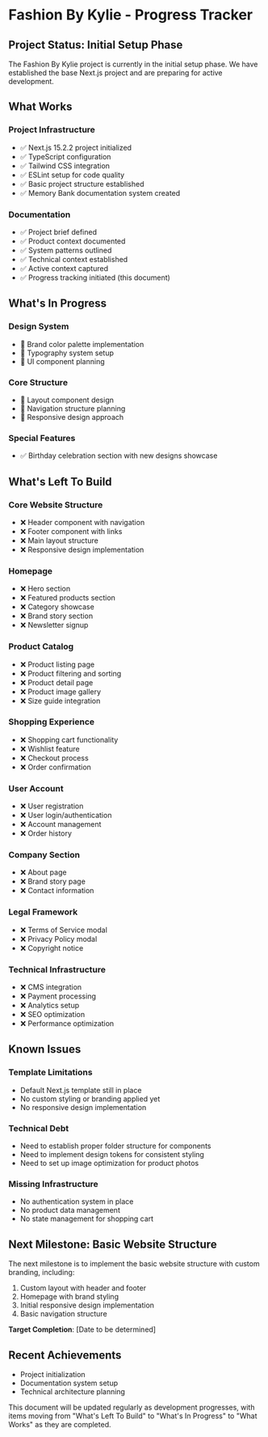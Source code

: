 # Fashion By Kylie - Progress Tracker

## Project Status: Initial Setup Phase

The Fashion By Kylie project is currently in the initial setup phase. We have established the base Next.js project and are preparing for active development.

## What Works

### Project Infrastructure
- ✅ Next.js 15.2.2 project initialized
- ✅ TypeScript configuration
- ✅ Tailwind CSS integration
- ✅ ESLint setup for code quality
- ✅ Basic project structure established
- ✅ Memory Bank documentation system created

### Documentation
- ✅ Project brief defined
- ✅ Product context documented
- ✅ System patterns outlined
- ✅ Technical context established
- ✅ Active context captured
- ✅ Progress tracking initiated (this document)

## What's In Progress

### Design System
- 🔄 Brand color palette implementation
- 🔄 Typography system setup
- 🔄 UI component planning

### Core Structure
- 🔄 Layout component design
- 🔄 Navigation structure planning
- 🔄 Responsive design approach

### Special Features
- ✅ Birthday celebration section with new designs showcase

## What's Left To Build

### Core Website Structure
- ❌ Header component with navigation
- ❌ Footer component with links
- ❌ Main layout structure
- ❌ Responsive design implementation

### Homepage
- ❌ Hero section
- ❌ Featured products section
- ❌ Category showcase
- ❌ Brand story section
- ❌ Newsletter signup

### Product Catalog
- ❌ Product listing page
- ❌ Product filtering and sorting
- ❌ Product detail page
- ❌ Product image gallery
- ❌ Size guide integration

### Shopping Experience
- ❌ Shopping cart functionality
- ❌ Wishlist feature
- ❌ Checkout process
- ❌ Order confirmation

### User Account
- ❌ User registration
- ❌ User login/authentication
- ❌ Account management
- ❌ Order history

### Company Section
- ❌ About page
- ❌ Brand story page
- ❌ Contact information

### Legal Framework
- ❌ Terms of Service modal
- ❌ Privacy Policy modal
- ❌ Copyright notice

### Technical Infrastructure
- ❌ CMS integration
- ❌ Payment processing
- ❌ Analytics setup
- ❌ SEO optimization
- ❌ Performance optimization

## Known Issues

### Template Limitations
- Default Next.js template still in place
- No custom styling or branding applied yet
- No responsive design implementation

### Technical Debt
- Need to establish proper folder structure for components
- Need to implement design tokens for consistent styling
- Need to set up image optimization for product photos

### Missing Infrastructure
- No authentication system in place
- No product data management
- No state management for shopping cart

## Next Milestone: Basic Website Structure

The next milestone is to implement the basic website structure with custom branding, including:

1. Custom layout with header and footer
2. Homepage with brand styling
3. Initial responsive design implementation
4. Basic navigation structure

**Target Completion**: [Date to be determined]

## Recent Achievements

- Project initialization
- Documentation system setup
- Technical architecture planning

This document will be updated regularly as development progresses, with items moving from "What's Left To Build" to "What's In Progress" to "What Works" as they are completed.